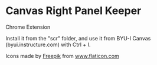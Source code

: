 # Canvas Right Panel Keeper

Chrome Extension

Install it from the "scr" folder, and use it from BYU-I Canvas (byui.instructure.com) with Ctrl + I.


<div>Icons made by <a href="https://www.flaticon.com/authors/freepik" title="Freepik">Freepik</a> from <a href="https://www.flaticon.com/" title="Flaticon">www.flaticon.com</a></div>
